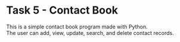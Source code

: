 # Task 5 - Contact Book

This is a simple contact book program made with Python.  
The user can add, view, update, search, and delete contact records.
